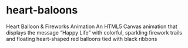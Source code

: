 # heart-baloons
Heart Balloon &amp; Fireworks Animation An HTML5 Canvas animation that displays the message “Happy Life” with colorful, sparkling firework trails and floating heart-shaped red balloons tied with black ribbons
